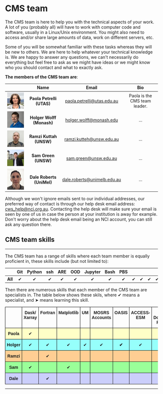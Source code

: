 # CMS team

The CMS team is here to help you with the technical aspects of your work. A lot of you (probably all) will have to work with computer code and software, usually in a Linux/Unix environment. You might also need to access and/or share large amounts of data, work on different servers, etc.

Some of you will be somewhat familiar with these tasks whereas they will be new to others. We are here to help whatever your technical knowledge is. We are happy to answer any questions, we can't necessarily do everything but feel free to ask as we might have ideas or we might know who you should contact and what to exactly ask.

**The members of the CMS team are**:

|        | Name | Email | Bio |
|-------|:-------:|:------:|:------:|
|<img src="assets/images/Paola.jpg" alt="paola" width="150"/>| **Paola Petrelli (UTAS)**| paola.petrelli@utas.edu.au|Paola is the CMS team leader.|
|<img src="assets/images/Holger.jpg" alt="holger" width="150"/>| **Holger Wolff (Monash)**| holger.wolff@monash.edu|...|
|<img src="assets/images/Ramzi.jpg" alt="ramzi" width="150"/>| **Ramzi Kuttah (UNSW)**|ramzi.kutteh@unsw.edu.au|...|
|<img src="assets/images/sam.jpg" alt="sam" width="150"/>| **Sam Green (UNSW)**|sam.green@unsw.edu.au|...|
|<img src="assets/images/dale.png" alt="dale" width="150"/>| **Dale Roberts (UniMel)**|dale.roberts@unimelb.edu.au|...|

Although we won't ignore emails sent to our individual addresses, our preferred way of contact is through our help desk email address: cws_help@nci.org.au. Contacting the help desk will make sure your email is seen by one of us in case the person at your institution is away for example. Don't worry about the help desk email being an NCI account, you can still ask any question there.

## CMS team skills
----------------------

The CMS team has a range of skills where each team member is equally proficient in, these skills include (but not limited to):

|         | Git | Python | ssh | ARE | OOD  | Jupyter |Bash|PBS|||||||
|:-------:|:---:|:------:|:---:|:--------:|:-:|:-:|:-:|:-:|:-:|:-:|:-:|:-:|:-:|:-:|
| **All** |&#10004;|&#10004;|&#10004;|&#10004;|&#10004;|&#10004;|&#10004;|&#10004;|&#10004;|&#10004;|&#10004;|&#10004;|&#10004;|&#10004;|

Then there are numerous skills that each member of the CMS team are specialists in. The table below shows these skils, where &#10004; means a specialist, and &#10148; means learning this skill.

<style type="text/css">
.tg  {border-collapse:collapse;border-spacing:0;}
.tg td{border-color:black;border-style:solid;border-width:1px;font-family:Arial, sans-serif;font-size:14px;
  overflow:hidden;padding:10px 5px;word-break:normal;}
.tg th{border-color:black;border-style:solid;border-width:1px;font-family:Arial, sans-serif;font-size:14px;
  font-weight:normal;overflow:hidden;padding:10px 5px;word-break:normal;}
.tg .tg-d78e{background-color:#9aff99;text-align:center;vertical-align:top}
.tg .tg-7geq{background-color:#ffffc7;text-align:center;vertical-align:top}
.tg .tg-amwm{font-weight:bold;text-align:center;vertical-align:top}
.tg .tg-j6lv{background-color:#96fffb;text-align:center;vertical-align:top}
.tg .tg-6hok{background-color:#96fffb;font-weight:bold;text-align:center;vertical-align:top}
.tg .tg-ifcm{background-color:#ffce93;text-align:center;vertical-align:top}
.tg .tg-sh07{background-color:#cbcefb;text-align:center;vertical-align:top}
</style>
<table class="tg">
<thead>
  <tr>
    <th class="tg-amwm"></th>
    <th class="tg-amwm">Dask/<br>Xarray</th>
    <th class="tg-amwm">Fortran</th>
    <th class="tg-amwm">Matplotlib</th>
    <th class="tg-amwm">UM</th>
    <th class="tg-amwm">MOSRS<br>Accounts</th>
    <th class="tg-amwm">OASIS</th>
    <th class="tg-amwm">ACCESS-ESM</th>
    <th class="tg-amwm">DATA<br>Download/<br>Publish</th>
    <th class="tg-amwm">XMHW</th>
    <th class="tg-amwm">Climpact</th>
    <th class="tg-amwm">Intake<br>Catalogue</th>
    <th class="tg-amwm">Era5grib</th>
    <th class="tg-amwm">ML</th>
    <th class="tg-amwm">Conda</th>
    <th class="tg-amwm">CABLE</th>
    <th class="tg-amwm">WRF</th>
    <th class="tg-amwm">Front <br>Detection<br>code</th>
    <th class="tg-amwm">NCI<br>Cloud</th>
    <th class="tg-amwm">Managing<br>SUs</th>
    <th class="tg-amwm">COSIMA<br>Cookbook</th>
    <th class="tg-amwm">JULIA</th>
  </tr>
</thead>
<tbody>
  <tr>
    <td class="tg-7geq"><span style="font-weight:bold">Paola</span></td>
    <td class="tg-7geq">✔</td>
    <td class="tg-7geq"></td>
    <td class="tg-7geq"></td>
    <td class="tg-7geq"></td>
    <td class="tg-7geq"></td>
    <td class="tg-7geq"></td>
    <td class="tg-7geq"></td>
    <td class="tg-7geq">✔</td>
    <td class="tg-7geq">✔</td>
    <td class="tg-7geq">✔</td>
    <td class="tg-7geq">✔</td>
    <td class="tg-7geq">✔</td>
    <td class="tg-7geq">➤</td>
    <td class="tg-7geq">✔</td>
    <td class="tg-7geq"></td>
    <td class="tg-7geq"></td>
    <td class="tg-7geq"></td>
    <td class="tg-7geq">✔</td>
    <td class="tg-7geq"></td>
    <td class="tg-7geq"></td>
    <td class="tg-7geq"></td>
  </tr>
  <tr>
    <td class="tg-j6lv"><span style="font-weight:bold">Holger</span></td>
    <td class="tg-j6lv">✔</td>
    <td class="tg-j6lv">✔</td>
    <td class="tg-j6lv">✔</td>
    <td class="tg-j6lv">✔</td>
    <td class="tg-j6lv">✔</td>
    <td class="tg-6hok">✔</td>
    <td class="tg-j6lv">✔</td>
    <td class="tg-j6lv"></td>
    <td class="tg-j6lv"></td>
    <td class="tg-j6lv"></td>
    <td class="tg-j6lv"></td>
    <td class="tg-j6lv"></td>
    <td class="tg-j6lv"></td>
    <td class="tg-j6lv">✔</td>
    <td class="tg-j6lv"></td>
    <td class="tg-j6lv"></td>
    <td class="tg-j6lv">✔</td>
    <td class="tg-j6lv"></td>
    <td class="tg-j6lv"></td>
    <td class="tg-j6lv"></td>
    <td class="tg-j6lv"></td>
  </tr>
  <tr>
    <td class="tg-ifcm"><span style="font-weight:bold">Ramzi</span></td>
    <td class="tg-ifcm"></td>
    <td class="tg-ifcm">✔</td>
    <td class="tg-ifcm"></td>
    <td class="tg-ifcm"></td>
    <td class="tg-ifcm"></td>
    <td class="tg-ifcm"></td>
    <td class="tg-ifcm"></td>
    <td class="tg-ifcm"></td>
    <td class="tg-ifcm"></td>
    <td class="tg-ifcm"></td>
    <td class="tg-ifcm"></td>
    <td class="tg-ifcm"></td>
    <td class="tg-ifcm"></td>
    <td class="tg-ifcm"></td>
    <td class="tg-ifcm">✔</td>
    <td class="tg-ifcm">✔</td>
    <td class="tg-ifcm"></td>
    <td class="tg-ifcm"></td>
    <td class="tg-ifcm">✔</td>
    <td class="tg-ifcm"></td>
    <td class="tg-ifcm"></td>
  </tr>
  <tr>
    <td class="tg-d78e"><span style="font-weight:bold">Sam</span></td>
    <td class="tg-d78e">✔</td>
    <td class="tg-d78e"></td>
    <td class="tg-d78e">✔</td>
    <td class="tg-d78e"></td>
    <td class="tg-d78e"></td>
    <td class="tg-d78e"></td>
    <td class="tg-d78e"></td>
    <td class="tg-d78e">➤</td>
    <td class="tg-d78e"></td>
    <td class="tg-d78e"></td>
    <td class="tg-d78e">➤</td>
    <td class="tg-d78e"></td>
    <td class="tg-d78e">✔</td>
    <td class="tg-d78e"></td>
    <td class="tg-d78e"></td>
    <td class="tg-d78e"></td>
    <td class="tg-d78e"><span style="font-weight:700;font-style:normal;text-decoration:none">✔</span></td>
    <td class="tg-d78e"></td>
    <td class="tg-d78e"></td>
    <td class="tg-d78e">➤</td>
    <td class="tg-d78e">➤</td>
  </tr>
  <tr>
    <td class="tg-sh07"><span style="font-weight:bold">Dale</span></td>
    <td class="tg-sh07"></td>
    <td class="tg-sh07">✔</td>
    <td class="tg-sh07"></td>
    <td class="tg-sh07"></td>
    <td class="tg-sh07"></td>
    <td class="tg-sh07"></td>
    <td class="tg-sh07"></td>
    <td class="tg-sh07"></td>
    <td class="tg-sh07"></td>
    <td class="tg-sh07"></td>
    <td class="tg-sh07"></td>
    <td class="tg-sh07"></td>
    <td class="tg-sh07"></td>
    <td class="tg-sh07">✔</td>
    <td class="tg-sh07"></td>
    <td class="tg-sh07"></td>
    <td class="tg-sh07"></td>
    <td class="tg-sh07"></td>
    <td class="tg-sh07">✔</td>
    <td class="tg-sh07"></td>
    <td class="tg-sh07"></td>
  </tr>
</tbody>
</table>

---------------------